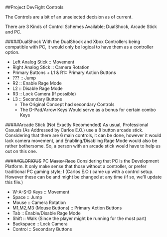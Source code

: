 ##Project DevFight Controls

The Controls are a bit of an unselected decision as of current.

There are 3 Kinds of Control Schemes Available; DualShock, Arcade Stick and PC.


#####DualShock
With the DualShock and Xbox Controllers being compatible with PC, it would only be logical to have them as a controller option.

* Left Analog Stick :: Movement
* Right Analog Stick :: Camera Rotation
* Primary Buttons + L1 & R1:: Primary Action Buttons
* ??? :: Jump
* R2 :: Enable Rage Mode
* L2 :: Disable Rage Mode
* R3 :: Lock Camera (If possible)
* L3 :: Secondary Buttons
  * The Original Concept had secondary Controls
  * The D-Pad/Arrow Keys Would serve as a bonus for certain combo Keys

#####Arcade Stick (Not Exactly Recomended)
As usual, Professional Casuals (As Addressed by Carlos E.O.) use a 8 button arcade stick. Considering that there are 6 main controls, it can be done, however it would lack camera movement, and Enabling/Disabling Rage Mode would also be rather bothersome. So, a person with an arcade stick would have to help us out on this one.

#####~~GLORIOUS~~ PC ~~Master Race~~
Considering that PC is the Development Platform. It only make sense that those without a controller, or prefer traditional PC gaming style; I (Carlos E.O.) came up with a control setup. However these can be and might be changed at any time (if so, we'll update this file.)

* W-A-S-D Keys  :: Movement
* Space :: Jump
* Mouse :: Camera Rotation
* M1,M2,M3 (Mouse Buttons) :: Primary Action Buttons
* Tab :: Enable/Disable Rage Mode
* Shift :: Walk (Since the player might be running for the most part)
* Backspace :: Lock Camera
* Control :: Secondary Buttons
